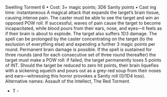 Swelling Torment 6
• Cost:  3+ magic points; 3D6 Sanity points
•
 Cast
ing time: instantaneous
A magical attack that expands the target’s brain tissue, 
causing intense pain. The caster must be able to see the 
target and win an opposed POW roll. If successful, waves 
of pain cause the target to become incapacitated, while 
blood pours from their ears, nose, and eyes—it feels as 
if their brain is about to explode. The target also suffers 
1D3 damage. The spell can be prolonged by the caster 
concentrating on the target (to the exclusion of everything 
else) and expending a further 3 magic points per round.
Permanent brain damage is possible. If the spell is 
sustained for three rounds (and for each consecutive set 
of three round thereafter) the target must make a POW 
roll: if failed, the target permanently loses 5 points of INT. 
Should the target be reduced to zero hit points, their 
brain liquefies with a sickening squelch and pours out as a 
grey-red soup from their noses and ears—witnessing this 
horror provokes a Sanity roll (0/1D4 loss).
Alternative names: Assault of the Intellect, The Red Torment.
- T -
